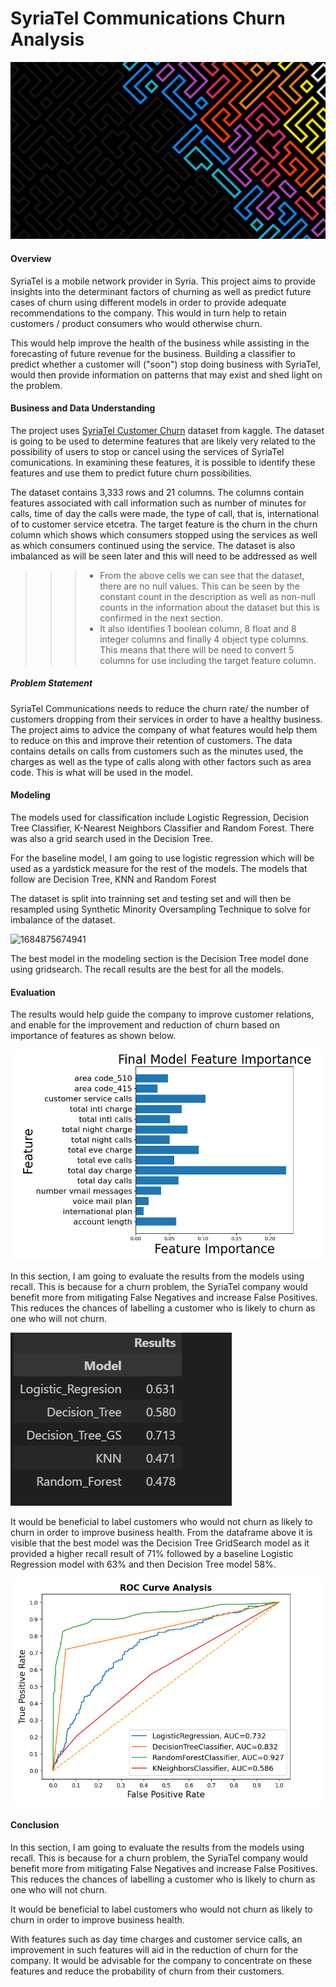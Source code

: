 # SyriaTel Communications Churn Analysis

![Upfront Poster](image.png)

#### Overview

SyriaTel is a mobile network provider in Syria. This project aims to provide insights into the determinant factors of churning as well as predict future cases of churn using different models in order to provide adequate recommendations to the company. This would in turn help to retain customers / product consumers who would otherwise churn.

This would help improve the health of the business while assisting in the forecasting of future revenue for the business. Building a classifier to predict whether a customer will ("soon") stop doing business with SyriaTel, would then provide information on patterns that may exist and shed light on the problem.

#### Business and Data Understanding

The project uses [SyriaTel Customer Churn](https://www.kaggle.com/datasets/becksddf/churn-in-telecoms-dataset) dataset from kaggle. The dataset is going to be used to determine features that are likely very related to the possibility of users to stop or cancel using the services of SyriaTel comunications. In examining these features, it is possible to identify these features and use them to predict future churn possibilities.

The dataset contains 3,333 rows and 21 columns. The columns contain features associated with call information such as number of minutes for calls, time of day the calls were made, the type of call, that is, international of to customer service etcetra. The target feature is the churn in the churn column which shows which consumers stopped using the services as well as which consumers continued using the service. The dataset is also imbalanced as will be seen later and this will need to be addressed as well

>>> * From the above cells we can see that the dataset, there are no null values. This can be seen by the constant count in the description as well as non-null counts in the information about the dataset but this is confirmed in the next section.
>>> * It also identifies 1 boolean column, 8 float and 8 integer columns and finally 4 object type columns. This means that there will be need to convert 5 columns for use including the target feature column.
>>>
>>

##### Problem Statement

SyriaTel Communications needs to reduce the churn rate/ the number of customers dropping from their services in order to have a healthy business. The project aims to advice the company of what features would help them to reduce on this and improve their retention of customers. The data contains details on calls from customers such as the minutes used, the charges as well as the type of calls along with other factors such as area code. This is what will be used in the model.

#### Modeling

The models used for classification include Logistic Regression, Decision Tree Classifier, K-Nearest Neighbors Classifier and Random Forest. There was also a grid search used in the Decision Tree.

For the baseline model, I am going to use logistic regression which will be used as a yardstick measure for the rest of the models. The models that follow are Decision Tree, KNN and Random Forest

The dataset is split into trainning set and testing set and will then be resampled using Synthetic Minority Oversampling Technique to solve for imbalance of the dataset.

![1684875674941](image/README/1684875674941.png)

The best model in the modeling section is the Decision Tree model done using gridsearch. The recall results are the best for all the models.

#### **Evaluation**

The results would help guide the company to improve customer relations, and enable for the improvement and reduction of churn based on importance of features as shown below.

![Final feature Importance](image-1.png)

In this section, I am going to evaluate the results from the models using recall. This is because for a churn problem, the SyriaTel company would benefit more from mitigating False Negatives and increase False Positives. This reduces the chances of labelling a customer who is likely to churn as one who will not churn.

![Models evaluation](<Screenshot 2024-10-27 215553.png>)

It would be beneficial to label customers who would not churn as likely to churn in order to improve business health. From the dataframe above it is visible that the best model was the Decision Tree GridSearch model as it provided a higher recall result of 71% followed by a baseline Logistic Regression model with 63% and then Decision Tree model 58%.

![ROC Curve Analysis](image-2.png)

#### Conclusion

In this section, I am going to evaluate the results from the models using recall. This is because for a churn problem, the SyriaTel company would benefit more from mitigating False Negatives and increase False Positives. This reduces the chances of labelling a customer who is likely to churn as one who will not churn.

It would be beneficial to label customers who would not churn as likely to churn in order to improve business health.

With features such as day time charges and customer service calls, an improvement in such features will aid in the reduction of churn for the company. It would be advisable for the company to concentrate on these features and reduce the probability of churn from their customers.

